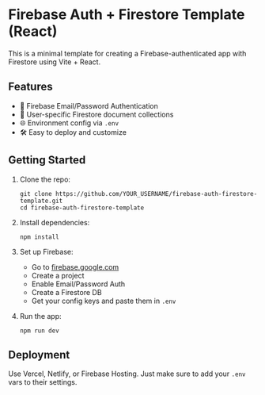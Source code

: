 # Firebase Auth + Firestore Template (React)

This is a minimal template for creating a Firebase-authenticated app with Firestore using Vite + React.

## Features

- 🔐 Firebase Email/Password Authentication
- 📁 User-specific Firestore document collections
- 🌐 Environment config via `.env`
- 🛠 Easy to deploy and customize

## Getting Started

1. Clone the repo:
   ```
   git clone https://github.com/YOUR_USERNAME/firebase-auth-firestore-template.git
   cd firebase-auth-firestore-template
   ```

2. Install dependencies:
   ```
   npm install
   ```

3. Set up Firebase:
   - Go to [firebase.google.com](https://firebase.google.com/)
   - Create a project
   - Enable Email/Password Auth
   - Create a Firestore DB
   - Get your config keys and paste them in `.env`

4. Run the app:
   ```
   npm run dev
   ```

## Deployment

Use Vercel, Netlify, or Firebase Hosting. Just make sure to add your `.env` vars to their settings.
